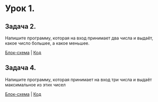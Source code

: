 # Урок 1.

## Задача 2.

Напишите программу, которая на вход принимает два числа и выдаёт, какое число большее, а какое меньшее.

[Блок-схема](Task001/Less_2.png) | [Код](Task001/Program.cs)

## Задача 4.

Напишите программу, которая принимает на вход три числа и выдаёт максимальное из этих чисел

[Блок-схема](Task002/Less_4.png) | [Код](Task002/Program.cs)

